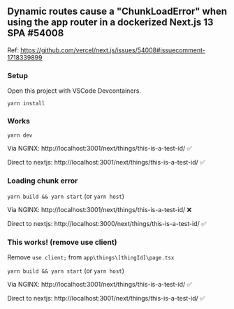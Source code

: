 ## Dynamic routes cause a "ChunkLoadError" when using the app router in a dockerized Next.js 13 SPA #54008
Ref: https://github.com/vercel/next.js/issues/54008#issuecomment-1718339899

### Setup

Open this project with VSCode Devcontainers.

`yarn install`

### Works

`yarn dev` 

Via NGINX: http://localhost:3001/next/things/this-is-a-test-id/ ✅

Direct to nextjs: http://localhost:3001/next/things/this-is-a-test-id/ ✅

### Loading chunk error

`yarn build && yarn start` (or `yarn host`)

Via NGINX: http://localhost:3001/next/things/this-is-a-test-id/ ❌

Direct to nextjs: http://localhost:3000/next/things/this-is-a-test-id/ ✅

### This works! (remove use client)

Remove `use client;` from `app\things\[thingId]\page.tsx`

`yarn build && yarn start` (or `yarn host`)

Via NGINX: http://localhost:3001/next/things/this-is-a-test-id/ ✅

Direct to nextjs: http://localhost:3001/next/things/this-is-a-test-id/ ✅
